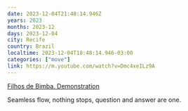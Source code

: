 ```yaml
---
date: 2023-12-04T21:48:14.946Z
years: 2023
months: 2023-12
days: 2023-12-04
city: Recife
country: Brazil
localtime: 2023-12-04T18:48:14.946-03:00
categories: ["move"]
link: https://m.youtube.com/watch?v=Dmc4xeILz9A
---
```

[Filhos de Bimba. Demonstration](https://m.youtube.com/watch?v=Dmc4xeILz9A)

Seamless flow, nothing stops, question and answer are one.
